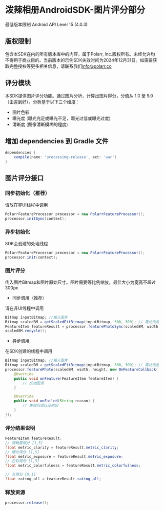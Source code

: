 # 泼辣相册AndroidSDK-图片评分部分
最低版本限制 Android API Level 15 (4.0.3)

## 版权限制
包含本SDK在内的所有版本库中的内容，属于Polarr, Inc.版权所有。未经允许均不得用于商业目的。当前版本的示例SDK失效时间为2024年12月31日。如需要获取完整授权等更多相关信息，请联系我们[info@polarr.co](mailto:info@polarr.co)

## 评分模块
本SDK提供图片评分功能。通过图片分析，计算出图片得分，分值从 1.0 至 5.0 （由差到好）。分析基于以下三个维度：
- 图片色彩
- 曝光度 (曝光充足或曝光不足，曝光过低或曝光过度)
- 清晰度 (图像清晰模糊的程度)

## 增加 dependencies 到 Gradle 文件
```groovy
dependencies {
    compile(name: 'processing-release', ext: 'aar')
}
```

## 图片评分接口
### 同步初始化（推荐）
请放在非UI线程中调用
```java
PolarrFeatureProcessor processor = new PolarrFeatureProcessor();
processor.initSync(context);
```
### 异步初始化
SDK会创建的处理线程
```java
PolarrFeatureProcessor processor = new PolarrFeatureProcessor();
processor.init(context);
```
### 图片评分
传入图片Bitmap和图片原始尺寸。图片需要等比例缩放，最佳大小为宽高不超过300px
- 同步调用（推荐）

请在非UI线程中调用
```java
Bitmap inputBitmap; //输入图片
Bitmap scaledBM = getScaledFitBitmap(inputBitmap, 300, 300); // 等比例缩放
FeatureItem featureResult = processor.featurePhotoSync(scaledBM, width, height); // width 和 height 为原始图片的宽高
scaledBM.recycle();
```
- 异步调用

在SDK创建的线程中调用
```java
Bitmap inputBitmap; //输入图片
Bitmap scaledBM = getScaledFitBitmap(inputBitmap, 300, 300); // 等比例缩放
processor.featurePhoto(scaledBM, width, height, new OnFeatureCallback() { // width 和 height 为原始图片的宽高
    @Override
    public void onFeature(FeatureItem featureItem) {
        // 成功回调
    }

    @Override
    public void onFailed(String reason) {
        // 失败回调以及原因
    }
});
```
### 评分结果说明
```java
FeatureItem featureResult;
// 清晰度得分 [1,5]
float metric_clarity = featureResult.metric_clarity;
// 曝光得分 [1,5]
float metric_exposure = featureResult.metric_exposure;
// 色彩得分 [1,5]
float metric_colorfulness = featureResult.metric_colorfulness;

// 总得分 [0,1]
float rating_all = featureResult.rating_all;
```
### 释放资源
```java
processor.release();
```